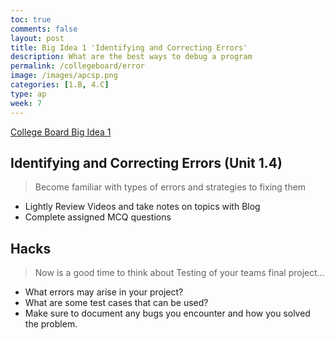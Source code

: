 ```yaml
---
toc: true
comments: false
layout: post
title: Big Idea 1 'Identifying and Correcting Errors'
description: What are the best ways to debug a program
permalink: /collegeboard/error
image: /images/apcsp.png
categories: [1.B, 4.C]
type: ap
week: 7
---
```


[College Board Big Idea 1](https://apclassroom.collegeboard.org/103/home?unit=1)

## Identifying and Correcting Errors (Unit 1.4)
> Become familiar with types of errors and strategies to fixing them
- Lightly Review Videos and take notes on topics with Blog
- Complete assigned MCQ questions

## Hacks
> Now is a good time to think about Testing of your teams final project...
- What errors may arise in your project?
- What are some test cases that can be used?
- Make sure to document any bugs you encounter and how you solved the problem.

